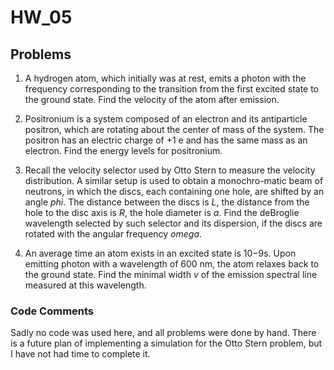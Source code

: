 # HW_05

## Problems

1. A  hydrogen  atom,  which  initially  was  at  rest,  emits  a  photon  with  the frequency corresponding to the transition from the first excited state to the ground state.  Find the velocity of the atom after emission.

2. Positronium  is  a  system  composed  of  an  electron  and  its  antiparticle positron, which are rotating about the center of mass of the system.  The positron has an electric charge of +1 e and has the same mass as an electron.  Find the energy levels for positronium.  

3. Recall  the  velocity  selector  used  by  Otto  Stern  to  measure  the  velocity distribution.  A similar setup is used to obtain a monochro-matic beam of neutrons, in which the discs, each containing one hole, are shifted by an angle *phi*.  The distance between the discs is *L*, the distance from the hole to the disc axis is *R*, the hole diameter is *a*.  Find the deBroglie wavelength selected by such selector and its dispersion, if the discs are rotated with the angular frequency *omega*.

4. An  average  time  an  atom  exists  in  an  excited  state  is  10−9s.   Upon emitting photon with a wavelength of 600 nm, the atom relaxes back to the ground state.  Find the minimal width _v_ of the emission spectral line measured at this wavelength.

### Code Comments

Sadly no code was used here, and all problems were done by hand. There is a future plan of implementing a simulation for the Otto Stern problem, but I have not had time to complete it.
